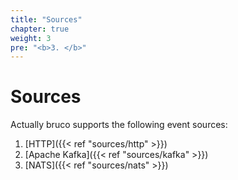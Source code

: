 ```yaml
---
title: "Sources"
chapter: true
weight: 3
pre: "<b>3. </b>"
---
```


# Sources

Actually bruco supports the following event sources:

1. [HTTP]({{< ref "sources/http" >}})
2. [Apache Kafka]({{< ref "sources/kafka" >}})
3. [NATS]({{< ref "sources/nats" >}})



